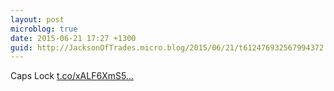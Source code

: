 ```yaml
---
layout: post
microblog: true
date: 2015-06-21 17:27 +1300
guid: http://JacksonOfTrades.micro.blog/2015/06/21/t612476932567994372.html
---
```

Caps Lock [t.co/xALF6XmS5...](http://t.co/xALF6XmS5T)
